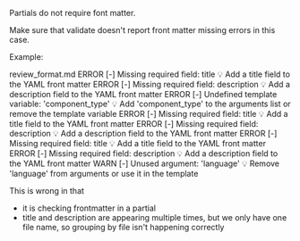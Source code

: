 Partials do not require font matter. 

Make sure that validate doesn't report front matter missing errors in this case.

Example:

review_format.md
  ERROR [-] Missing required field: title
    💡 Add a title field to the YAML front matter
  ERROR [-] Missing required field: description
    💡 Add a description field to the YAML front matter
  ERROR [-] Undefined template variable: 'component_type'
    💡 Add 'component_type' to the arguments list or remove the template variable
  ERROR [-] Missing required field: title
    💡 Add a title field to the YAML front matter
  ERROR [-] Missing required field: description
    💡 Add a description field to the YAML front matter
  ERROR [-] Missing required field: title
    💡 Add a title field to the YAML front matter
  ERROR [-] Missing required field: description
    💡 Add a description field to the YAML front matter
  WARN [-] Unused argument: 'language'
    💡 Remove 'language' from arguments or use it in the template


This is wrong in that
- it is checking frontmatter in a partial
- title and description are appearing multiple times, but we only have one file name, so grouping by file isn't happening correctly
